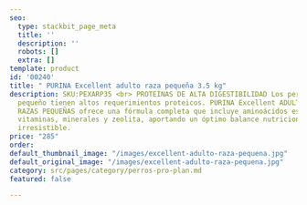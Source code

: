 ```yaml
---
seo:
  type: stackbit_page_meta
  title: ''
  description: ''
  robots: []
  extra: []
template: product
id: '00240'
title: " PURINA Excellent adulto raza pequeña 3.5 kg"
description: SKU:PEXARP35 <br> PROTEÍNAS DE ALTA DIGESTIBILIDAD Los perros de tamaño
  pequeño tienen altos requerimientos proteicos. PURINA Excellent ADULTO POLLO Y ARROZ
  RAZAS PEQUEÑAS ofrece una fórmula completa que incluye aminoácidos esenciales, inulina,
  vitaminas, minerales y zeolita, aportando un óptimo balance nutricional y un sabor
  irresistible.
price: "285"
order: 
default_thumbnail_image: "/images/excellent-adulto-raza-pequena.jpg"
default_original_image: "/images/excellent-adulto-raza-pequena.jpg"
category: src/pages/category/perros-pro-plan.md
featured: false

---
```

